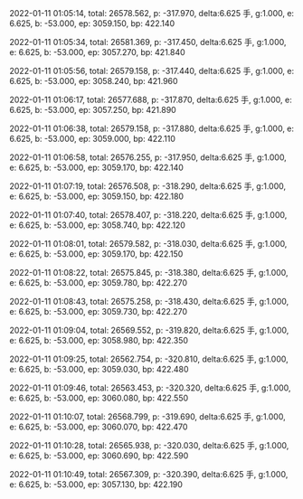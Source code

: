2022-01-11 01:05:14, total: 26578.562, p: -317.970, delta:6.625 手, g:1.000, e: 6.625, b: -53.000, ep: 3059.150, bp: 422.140

2022-01-11 01:05:34, total: 26581.369, p: -317.450, delta:6.625 手, g:1.000, e: 6.625, b: -53.000, ep: 3057.270, bp: 421.840

2022-01-11 01:05:56, total: 26579.158, p: -317.440, delta:6.625 手, g:1.000, e: 6.625, b: -53.000, ep: 3058.240, bp: 421.960

2022-01-11 01:06:17, total: 26577.688, p: -317.870, delta:6.625 手, g:1.000, e: 6.625, b: -53.000, ep: 3057.250, bp: 421.890

2022-01-11 01:06:38, total: 26579.158, p: -317.880, delta:6.625 手, g:1.000, e: 6.625, b: -53.000, ep: 3059.000, bp: 422.110

2022-01-11 01:06:58, total: 26576.255, p: -317.950, delta:6.625 手, g:1.000, e: 6.625, b: -53.000, ep: 3059.170, bp: 422.140

2022-01-11 01:07:19, total: 26576.508, p: -318.290, delta:6.625 手, g:1.000, e: 6.625, b: -53.000, ep: 3059.150, bp: 422.180

2022-01-11 01:07:40, total: 26578.407, p: -318.220, delta:6.625 手, g:1.000, e: 6.625, b: -53.000, ep: 3058.740, bp: 422.120

2022-01-11 01:08:01, total: 26579.582, p: -318.030, delta:6.625 手, g:1.000, e: 6.625, b: -53.000, ep: 3059.170, bp: 422.150

2022-01-11 01:08:22, total: 26575.845, p: -318.380, delta:6.625 手, g:1.000, e: 6.625, b: -53.000, ep: 3059.780, bp: 422.270

2022-01-11 01:08:43, total: 26575.258, p: -318.430, delta:6.625 手, g:1.000, e: 6.625, b: -53.000, ep: 3059.730, bp: 422.270

2022-01-11 01:09:04, total: 26569.552, p: -319.820, delta:6.625 手, g:1.000, e: 6.625, b: -53.000, ep: 3058.980, bp: 422.350

2022-01-11 01:09:25, total: 26562.754, p: -320.810, delta:6.625 手, g:1.000, e: 6.625, b: -53.000, ep: 3059.030, bp: 422.480

2022-01-11 01:09:46, total: 26563.453, p: -320.320, delta:6.625 手, g:1.000, e: 6.625, b: -53.000, ep: 3060.080, bp: 422.550

2022-01-11 01:10:07, total: 26568.799, p: -319.690, delta:6.625 手, g:1.000, e: 6.625, b: -53.000, ep: 3060.070, bp: 422.470

2022-01-11 01:10:28, total: 26565.938, p: -320.030, delta:6.625 手, g:1.000, e: 6.625, b: -53.000, ep: 3060.690, bp: 422.590

2022-01-11 01:10:49, total: 26567.309, p: -320.390, delta:6.625 手, g:1.000, e: 6.625, b: -53.000, ep: 3057.130, bp: 422.190